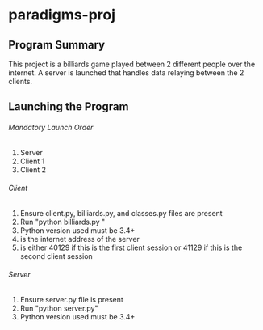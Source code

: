 # paradigms-proj

## Program Summary
This project is a billiards game played between 2 different people over the internet.  A server is launched that handles data relaying between the 2 clients.

## Launching the Program
###### Mandatory Launch Order
1. Server
2. Client 1
3. Client 2

###### Client
1. Ensure client.py, billiards.py, and classes.py files are present
2. Run "python billiards.py <server address> <port>"
3. Python version used must be 3.4+
4. <server address> is the internet address of the server
5. <port> is either 40129 if this is the first client session or 41129 if this is the second client session

###### Server
1. Ensure server.py file is present
2. Run "python server.py"
3. Python version used must be 3.4+